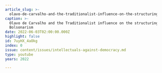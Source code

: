 ```yaml
---
article_slug: >-
  olavo-de-carvalho-and-the-traditionalist-influence-on-the-structuring-of-bolsonarism
caption: >-
  Olavo de Carvalho and the Traditionalist influence on the structuring of
  Bolsonarism
date: 2022-06-03T02:00:00.000Z
highlight: false
id: 7uyHX_4aOkg
index: 0
issue: content/issues/intellectuals-against-democracy.md
type: youtube
years: 2022

---
```

